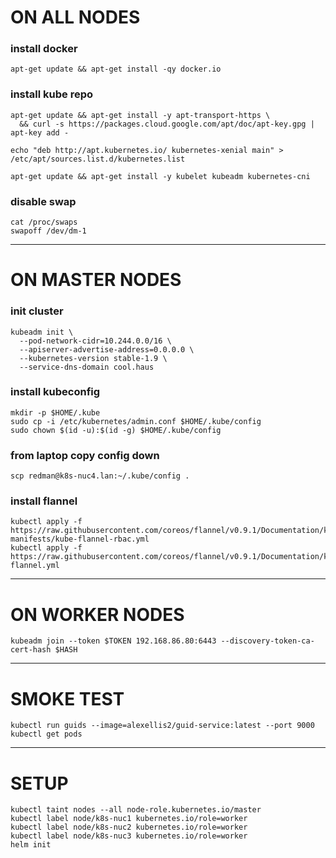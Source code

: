# ON ALL NODES

### install docker

```
apt-get update && apt-get install -qy docker.io
```

### install kube repo

```
apt-get update && apt-get install -y apt-transport-https \
  && curl -s https://packages.cloud.google.com/apt/doc/apt-key.gpg | apt-key add -

echo "deb http://apt.kubernetes.io/ kubernetes-xenial main" > /etc/apt/sources.list.d/kubernetes.list

apt-get update && apt-get install -y kubelet kubeadm kubernetes-cni
```
  
### disable swap

```
cat /proc/swaps
swapoff /dev/dm-1
```

---
  
# ON MASTER NODES

### init cluster

```
kubeadm init \
  --pod-network-cidr=10.244.0.0/16 \
  --apiserver-advertise-address=0.0.0.0 \
  --kubernetes-version stable-1.9 \
  --service-dns-domain cool.haus
```
  
### install kubeconfig

```
mkdir -p $HOME/.kube
sudo cp -i /etc/kubernetes/admin.conf $HOME/.kube/config
sudo chown $(id -u):$(id -g) $HOME/.kube/config
```

### from laptop copy config down

```
scp redman@k8s-nuc4.lan:~/.kube/config .
```
  
### install flannel

```
kubectl apply -f https://raw.githubusercontent.com/coreos/flannel/v0.9.1/Documentation/k8s-manifests/kube-flannel-rbac.yml
kubectl apply -f https://raw.githubusercontent.com/coreos/flannel/v0.9.1/Documentation/kube-flannel.yml
```

---

# ON WORKER NODES

```
kubeadm join --token $TOKEN 192.168.86.80:6443 --discovery-token-ca-cert-hash $HASH
```

---

# SMOKE TEST

```
kubectl run guids --image=alexellis2/guid-service:latest --port 9000
kubectl get pods
```

---

# SETUP

```
kubectl taint nodes --all node-role.kubernetes.io/master
kubectl label node/k8s-nuc1 kubernetes.io/role=worker
kubectl label node/k8s-nuc2 kubernetes.io/role=worker
kubectl label node/k8s-nuc3 kubernetes.io/role=worker
helm init
```